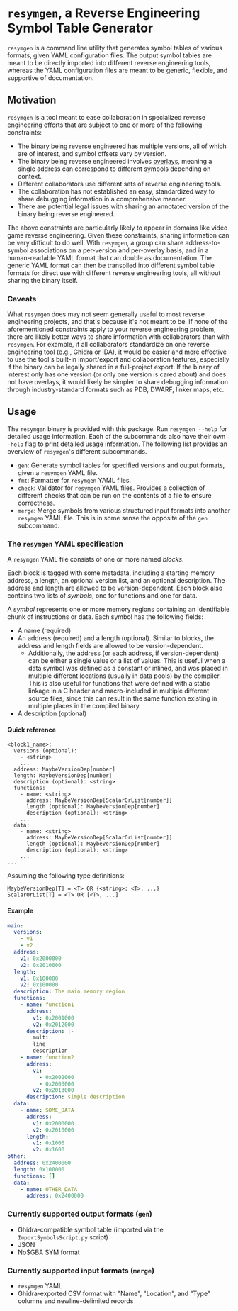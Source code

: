 # `resymgen`, a Reverse Engineering Symbol Table Generator
`resymgen` is a command line utility that generates symbol tables of various formats, given YAML configuration files. The output symbol tables are meant to be directly imported into different reverse engineering tools, whereas the YAML configuration files are meant to be generic, flexible, and supportive of documentation.

## Motivation
`resymgen` is a tool meant to ease collaboration in specialized reverse engineering efforts that are subject to one or more of the following constraints:

- The binary being reverse engineered has multiple versions, all of which are of interest, and symbol offsets vary by version.
- The binary being reverse engineered involves [overlays](https://en.wikipedia.org/wiki/Overlay_(programming)), meaning a single address can correspond to different symbols depending on context.
- Different collaborators use different sets of reverse engineering tools.
- The collaboration has not established an easy, standardized way to share debugging information in a comprehensive manner.
- There are potential legal issues with sharing an annotated version of the binary being reverse engineered.

The above constraints are particularly likely to appear in domains like video game reverse engineering. Given these constraints, sharing information can be very difficult to do well. With `resymgen`, a group can share address-to-symbol associations on a per-version and per-overlay basis, and in a human-readable YAML format that can double as documentation. The generic YAML format can then be transpiled into different symbol table formats for direct use with different reverse engineering tools, all without sharing the binary itself.

### Caveats
What `resymgen` does may not seem generally useful to most reverse engineering projects, and that's because it's not meant to be. If none of the aforementioned constraints apply to your reverse engineering problem, there are likely better ways to share information with collaborators than with `resymgen`. For example, if all collaborators standardize on one reverse engineering tool (e.g., Ghidra or IDA), it would be easier and more effective to use the tool's built-in import/export and collaboration features, especially if the binary can be legally shared in a full-project export. If the binary of interest only has one version (or only one version is cared about) and does not have overlays, it would likely be simpler to share debugging information through industry-standard formats such as PDB, DWARF, linker maps, etc.

## Usage
The `resymgen` binary is provided with this package. Run `resymgen --help` for detailed usage information. Each of the subcommands also have their own `--help` flag to print detailed usage information. The following list provides an overview of `resymgen`'s different subcommands.

- `gen`: Generate symbol tables for specified versions and output formats, given a `resymgen` YAML file.
- `fmt`: Formatter for `resymgen` YAML files.
- `check`: Validator for `resymgen` YAML files. Provides a collection of different checks that can be run on the contents of a file to ensure correctness.
- `merge`: Merge symbols from various structured input formats into another `resymgen` YAML file. This is in some sense the opposite of the `gen` subcommand.

### The `resymgen` YAML specification
A `resymgen` YAML file consists of one or more named _blocks_.

Each block is tagged with some metadata, including a starting memory address, a length, an optional version list, and an optional description. The address and length are allowed to be version-dependent. Each block also contains two lists of _symbols_, one for functions and one for data.

A _symbol_ represents one or more memory regions containing an identifiable chunk of instructions or data. Each symbol has the following fields:
- A name (required)
- An address (required) and a length (optional). Similar to blocks, the address and length fields are allowed to be version-dependent.
    - Additionally, the address (or each address, if version-dependent) can be either a single value or a list of values. This is useful when a data symbol was defined as a constant or inlined, and was placed in multiple different locations (usually in data pools) by the compiler. This is also useful for functions that were defined with a static linkage in a C header and macro-included in multiple different source files, since this can result in the same function existing in multiple places in the compiled binary.
- A description (optional)

#### Quick reference
```
<block1_name>:
  versions (optional):
    - <string>
    ...
  address: MaybeVersionDep[number]
  length: MaybeVersionDep[number]
  description (optional): <string>
  functions:
    - name: <string>
      address: MaybeVersionDep[ScalarOrList[number]]
      length (optional): MaybeVersionDep[number]
      description (optional): <string>
    ...
  data:
    - name: <string>
      address: MaybeVersionDep[ScalarOrList[number]]
      length (optional): MaybeVersionDep[number]
      description (optional): <string>
    ...
...
```

Assuming the following type definitions:
```
MaybeVersionDep[T] = <T> OR {<string>: <T>, ...}
ScalarOrList[T] = <T> OR [<T>, ...]
```

#### Example
```yml
main:
  versions:
    - v1
    - v2
  address:
    v1: 0x2000000
    v2: 0x2010000
  length:
    v1: 0x100000
    v2: 0x100000
  description: The main memory region
  functions:
    - name: function1
      address:
        v1: 0x2001000
        v2: 0x2012000
      description: |-
        multi
        line
        description
    - name: function2
      address:
        v1:
          - 0x2002000
          - 0x2003000
        v2: 0x2013000
      description: simple description
  data:
    - name: SOME_DATA
      address:
        v1: 0x2000000
        v2: 0x2010000
      length:
        v1: 0x1000
        v2: 0x1600
other:
  address: 0x2400000
  length: 0x100000
  functions: []
  data:
    - name: OTHER_DATA
      address: 0x2400000
```

### Currently supported output formats (`gen`)
- Ghidra-compatible symbol table (imported via the `ImportSymbolsScript.py` script)
- JSON
- No$GBA SYM format

### Currently supported input formats (`merge`)
- `resymgen` YAML
- Ghidra-exported CSV format with "Name", "Location", and "Type" columns and newline-delimited records
